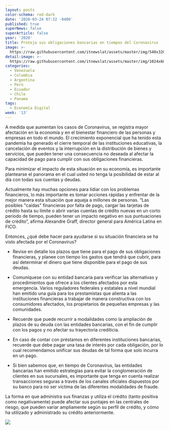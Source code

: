 ```yaml
---
layout: posts
color-schema: red-dark
date: '2020-03-24 07:32 -0400'
published: true
superNews: false
superArticle: false
year: '2020'
title: Proteja sus obligaciones bancarias en tiempos del Coronavirus
image: >-
  https://raw.githubusercontent.com/itnewslat/assets/master/img/540x320/Cuidados-Coronavirus-p.jpg
detail-image: >-
  https://raw.githubusercontent.com/itnewslat/assets/master/img/1024x680/Cuidados-Coronavirus-g.jpg
categories:
  - Venezuela
  - Colombia
  - Argentina
  - Perú
  - Ecuador
  - Chile
  - Panama
tags:
  - Economía Digital
week: '13'
---
```

A medida que aumentan los casos de Coronavirus, se registra mayor afectación en la economía y en el bienestar financiero de las personas y empresas en todo el mundo. El crecimiento exponencial que ha tenido esta pandemia ha generado el cierre temporal de las instituciones educativas, la cancelación de eventos y la interrupción en la distribución de bienes y servicios, que pueden tener una consecuencia no deseada al afectar la capacidad de pago para cumplir con sus obligaciones financieras. 

Para minimizar el impacto de esta situación en su economía, es importante plantearse el panorama en el cual usted no tenga la posibilidad de estar al día con todas sus cuentas y deudas.

Actualmente hay muchas opciones para lidiar con los problemas financieros, lo más importante es tomar acciones rápidas y enfrentar de la mejor manera esta situación que aqueja a millones de personas. “Las posibles "caídas" financieras por falta de pago, cargar las tarjetas de crédito hasta su límite o abrir varias cuentas de crédito nuevas en un corto período de tiempo, pueden tener un impacto negativo en sus puntuaciones de crédito”, afirma Alexandre Graff, director general para América Latina en FICO.

Entonces, ¿qué debe hacer para ayudarse si su situación financiera se ha visto afectada por el Coronavirus?

- Revise en detalle los plazos que tiene para el pago de sus obligaciones financieras, y planee con tiempo los gastos que tendrá que cubrir, para así determinar el dinero que tiene disponible para el pago de sus deudas. 

- Comuníquese con su entidad bancaria para verificar las alternativas y procedimientos que ofrece a los clientes afectados por esta emergencia. Varios reguladores federales y estatales a nivel mundial han emitido una guía para los prestamistas que alienta a las instituciones financieras a trabajar de manera constructiva con los consumidores afectados, los propietarios de pequeñas empresas y las comunidades. 

- Recuerde que puede recurrir a modalidades como la ampliación de plazos de su deuda con las entidades bancarias, con el fin de cumplir con los pagos y no afectar su trayectoria crediticia.

- En caso de contar con préstamos en diferentes instituciones bancarias, recuerde que debe pagar una tasa de interés por cada obligación, por lo cual recomendamos unificar sus deudas de tal forma que solo incurra en un pago.

- Si bien sabemos que, en tiempo de Coronavirus, las entidades bancarias han emitido estrategias para evitar la conglomeración de clientes en sus sucursales, es importante que tenga en cuenta realizar transacciones seguras a través de los canales oficiales dispuestos por su banco para no ser víctima de las diferentes modalidades de fraude. 

La forma en que administra sus finanzas y utiliza el crédito (tanto positiva como negativamente) puede afectar sus puntajes en las centrales de riesgo, que pueden variar ampliamente según su perfil de crédito, y cómo ha utilizado y administrado su crédito anteriormente.

<img src="https://tracker.metricool.com/c3po.jpg?hash=56f88a41e39ab42c063cc51676587a04"/>